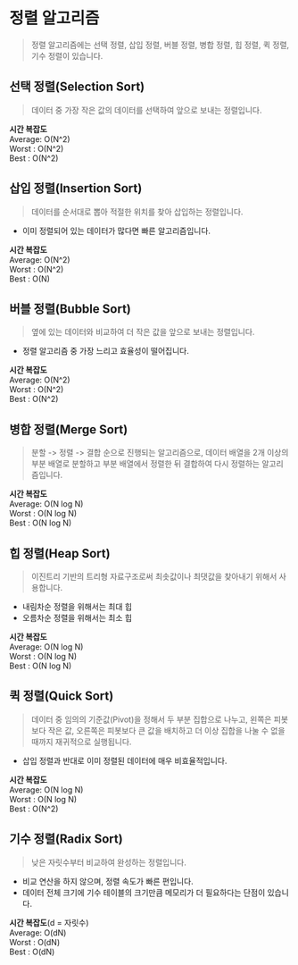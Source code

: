 # 정렬 알고리즘
> 정렬 알고리즘에는 선택 정렬, 삽입 정렬, 버블 정렬, 병합 정렬, 힙 정렬, 퀵 정렬, 기수 정렬이 있습니다.

## 선택 정렬(Selection Sort)
> 데이터 중 가장 작은 값의 데이터를 선택하여 앞으로 보내는 정렬입니다.

**시간 복잡도**  
Average: O(N^2)  
Worst  : O(N^2)  
Best   : O(N^2)  

## 삽입 정렬(Insertion Sort)
> 데이터를 순서대로 뽑아 적절한 위치를 찾아 삽입하는 정렬입니다.
- 이미 정렬되어 있는 데이터가 많다면 빠른 알고리즘입니다.

**시간 복잡도**  
Average: O(N^2)  
Worst  : O(N^2)  
Best   : O(N)

## 버블 정렬(Bubble Sort)
> 옆에 있는 데이터와 비교하여 더 작은 값을 앞으로 보내는 정렬입니다.
- 정렬 알고리즘 중 가장 느리고 효율성이 떨어집니다.

**시간 복잡도**  
Average: O(N^2)  
Worst  : O(N^2)  
Best   : O(N^2)  

## 병합 정렬(Merge Sort)
> 분할 -> 정렬 -> 결합 순으로 진행되는 알고리즘으로, 데이터 배열을 2개 이상의 부분 배열로 분할하고 부분 배열에서 정렬한 뒤 결합하여 다시 정렬하는 알고리즘입니다.

**시간 복잡도**  
Average: O(N log N)  
Worst  : O(N log N)  
Best   : O(N log N)

## 힙 정렬(Heap Sort)
> 이진트리 기반의 트리형 자료구조로써 최솟값이나 최댓값을 찾아내기 위해서 사용합니다.
- 내림차순 정렬을 위해서는 최대 힙
- 오름차순 정렬을 위해서는 최소 힙

**시간 복잡도**  
Average: O(N log N)  
Worst  : O(N log N)  
Best   : O(N log N)

## 퀵 정렬(Quick Sort)
> 데이터 중 임의의 기준값(Pivot)을 정해서 두 부분 집합으로 나누고, 왼쪽은 피봇보다 작은 값, 오른쪽은 피봇보다 큰 값을 배치하고 더 이상 집합을 나눌 수 없을 때까지 재귀적으로 실행됩니다.
- 삽입 정렬과 반대로 이미 정렬된 데이터에 매우 비효율적입니다.

**시간 복잡도**  
Average: O(N log N)  
Worst  : O(N log N)  
Best   : O(N^2)

## 기수 정렬(Radix Sort)
> 낮은 자릿수부터 비교하여 완성하는 정렬입니다.
- 비교 연산을 하지 않으며, 정렬 속도가 빠른 편입니다.
- 데이터 전체 크기에 기수 테이블의 크기만큼 메모리가 더 필요하다는 단점이 있습니다.

**시간 복잡도**(d = 자릿수)  
Average: O(dN)  
Worst  : O(dN)  
Best   : O(dN)
